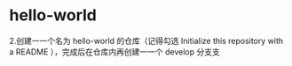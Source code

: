 # hello-world
2.创建⼀一个名为 hello-world 的仓库（记得勾选 Initialize this repository with a
README ），完成后在仓库内再创建⼀一个 develop 分⽀支
